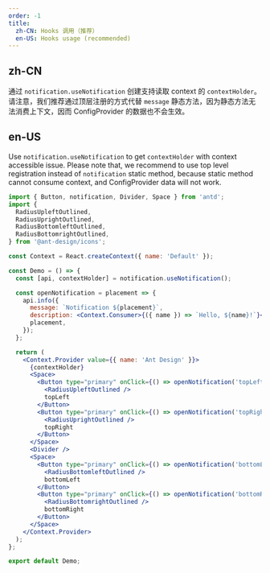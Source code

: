 ```yaml
---
order: -1
title:
  zh-CN: Hooks 调用（推荐）
  en-US: Hooks usage (recommended)
---
```


## zh-CN

通过 `notification.useNotification` 创建支持读取 context 的 `contextHolder`。请注意，我们推荐通过顶层注册的方式代替 `message` 静态方法，因为静态方法无法消费上下文，因而 ConfigProvider 的数据也不会生效。

## en-US

Use `notification.useNotification` to get `contextHolder` with context accessible issue. Please note that, we recommend to use top level registration instead of `notification` static method, because static method cannot consume context, and ConfigProvider data will not work.

```jsx
import { Button, notification, Divider, Space } from 'antd';
import {
  RadiusUpleftOutlined,
  RadiusUprightOutlined,
  RadiusBottomleftOutlined,
  RadiusBottomrightOutlined,
} from '@ant-design/icons';

const Context = React.createContext({ name: 'Default' });

const Demo = () => {
  const [api, contextHolder] = notification.useNotification();

  const openNotification = placement => {
    api.info({
      message: `Notification ${placement}`,
      description: <Context.Consumer>{({ name }) => `Hello, ${name}!`}</Context.Consumer>,
      placement,
    });
  };

  return (
    <Context.Provider value={{ name: 'Ant Design' }}>
      {contextHolder}
      <Space>
        <Button type="primary" onClick={() => openNotification('topLeft')}>
          <RadiusUpleftOutlined />
          topLeft
        </Button>
        <Button type="primary" onClick={() => openNotification('topRight')}>
          <RadiusUprightOutlined />
          topRight
        </Button>
      </Space>
      <Divider />
      <Space>
        <Button type="primary" onClick={() => openNotification('bottomLeft')}>
          <RadiusBottomleftOutlined />
          bottomLeft
        </Button>
        <Button type="primary" onClick={() => openNotification('bottomRight')}>
          <RadiusBottomrightOutlined />
          bottomRight
        </Button>
      </Space>
    </Context.Provider>
  );
};

export default Demo;
```
